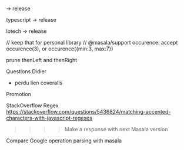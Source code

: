 


-> release

typescript
-> release



lotech
-> release


// keep that for personal library
// @masala/support
occurence: accept occurence(3), or occurence({min:3, max:7})



prune thenLeft and thenRight

Questions Didier

- perdu lien coveralls


Promotion

StackOverflow Regex
https://stackoverflow.com/questions/5436824/matching-accented-characters-with-javascript-regexes
>>>> Make a response with next Masala version

Compare Google operation parsing with masala

